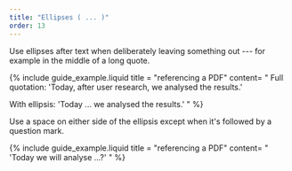 ```yaml
---
title: "Ellipses ( ... )"
order: 13
---
```


Use ellipses after text when deliberately leaving something out --- for example in the middle of a long quote.

{% include guide_example.liquid
  title = "referencing a PDF"
  content= "
Full quotation: 'Today, after user research, we analysed the results.'

With ellipsis: 'Today ... we analysed the results.'
"
%}

Use a space on either side of the ellipsis except when it's followed by a question mark.

{% include guide_example.liquid
  title = "referencing a PDF"
  content= "
'Today we will analyse ...?'
"
%}
